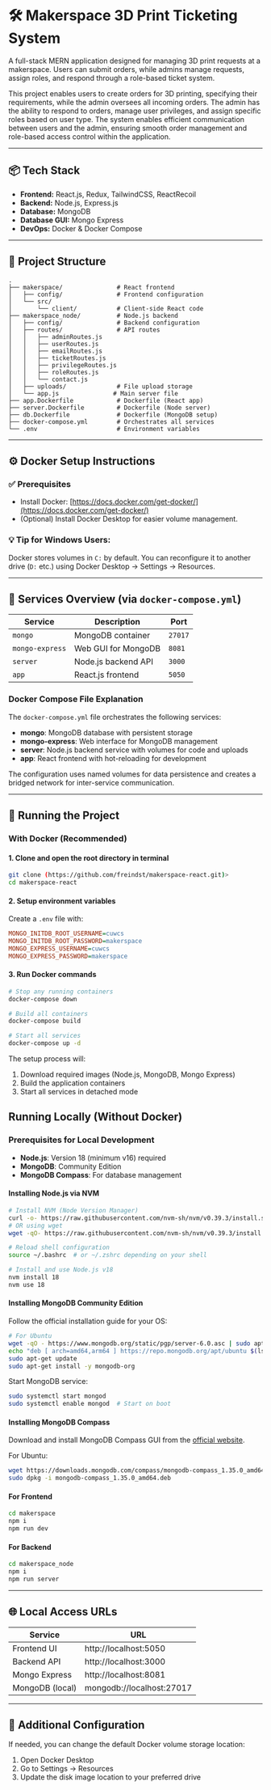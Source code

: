 # 🛠️ Makerspace 3D Print Ticketing System

A full-stack MERN application designed for managing 3D print requests at a makerspace. Users can submit orders, while admins manage requests, assign roles, and respond through a role-based ticket system.

This project enables users to create orders for 3D printing, specifying their requirements, while the admin oversees all incoming orders. The admin has the ability to respond to orders, manage user privileges, and assign specific roles based on user type. The system enables efficient communication between users and the admin, ensuring smooth order management and role-based access control within the application.

---

## 📦 Tech Stack

- **Frontend:** React.js, Redux, TailwindCSS, ReactRecoil
- **Backend:** Node.js, Express.js
- **Database:** MongoDB
- **Database GUI:** Mongo Express
- **DevOps:** Docker & Docker Compose

---

## 📁 Project Structure

```
.
├── makerspace/               # React frontend
│   ├── config/               # Frontend configuration
│   └── src/
│       └── client/           # Client-side React code
├── makerspace_node/          # Node.js backend
│   ├── config/               # Backend configuration
│   ├── routes/               # API routes
│   │   ├── adminRoutes.js
│   │   ├── userRoutes.js
│   │   ├── emailRoutes.js
│   │   ├── ticketRoutes.js
│   │   ├── privilegeRoutes.js
│   │   ├── roleRoutes.js
│   │   └── contact.js
│   ├── uploads/              # File upload storage
│   └── app.js               # Main server file
├── app.Dockerfile            # Dockerfile (React app)
├── server.Dockerfile         # Dockerfile (Node server)
├── db.Dockerfile             # Dockerfile (MongoDB setup)
├── docker-compose.yml        # Orchestrates all services
└── .env                      # Environment variables
```

---

## ⚙️ Docker Setup Instructions

### ✅ Prerequisites

- Install Docker: [https://docs.docker.com/get-docker/](https://docs.docker.com/get-docker/)
- (Optional) Install Docker Desktop for easier volume management.

### 💡 Tip for Windows Users:

Docker stores volumes in `C:` by default. You can reconfigure it to another drive (`D:` etc.) using Docker Desktop → Settings → Resources.

---

## 📜 Services Overview (via `docker-compose.yml`)

| Service         | Description         | Port    |
| --------------- | ------------------- | ------- |
| `mongo`         | MongoDB container   | `27017` |
| `mongo-express` | Web GUI for MongoDB | `8081`  |
| `server`        | Node.js backend API | `3000`  |
| `app`           | React.js frontend   | `5050`  |

### Docker Compose File Explanation

The `docker-compose.yml` file orchestrates the following services:

- **mongo**: MongoDB database with persistent storage
- **mongo-express**: Web interface for MongoDB management
- **server**: Node.js backend service with volumes for code and uploads
- **app**: React frontend with hot-reloading for development

The configuration uses named volumes for data persistence and creates a bridged network for inter-service communication.

---

## 🚀 Running the Project

### With Docker (Recommended)

#### 1. Clone and open the root directory in terminal

```bash
git clone (https://github.com/freindst/makerspace-react.git)>
cd makerspace-react
```

#### 2. Setup environment variables

Create a `.env` file with:

```ini
MONGO_INITDB_ROOT_USERNAME=cuwcs
MONGO_INITDB_ROOT_PASSWORD=makerspace
MONGO_EXPRESS_USERNAME=cuwcs
MONGO_EXPRESS_PASSWORD=makerspace
```

#### 3. Run Docker commands

```bash
# Stop any running containers
docker-compose down

# Build all containers
docker-compose build

# Start all services
docker-compose up -d
```

The setup process will:

1. Download required images (Node.js, MongoDB, Mongo Express)
2. Build the application containers
3. Start all services in detached mode

## Running Locally (Without Docker)

### Prerequisites for Local Development

- **Node.js**: Version 18 (minimum v16) required
- **MongoDB**: Community Edition
- **MongoDB Compass**: For database management

#### Installing Node.js via NVM

```bash
# Install NVM (Node Version Manager)
curl -o- https://raw.githubusercontent.com/nvm-sh/nvm/v0.39.3/install.sh | bash
# OR using wget
wget -qO- https://raw.githubusercontent.com/nvm-sh/nvm/v0.39.3/install.sh | bash

# Reload shell configuration
source ~/.bashrc  # or ~/.zshrc depending on your shell

# Install and use Node.js v18
nvm install 18
nvm use 18
```

#### Installing MongoDB Community Edition

Follow the official installation guide for your OS:

```bash
# For Ubuntu
wget -qO - https://www.mongodb.org/static/pgp/server-6.0.asc | sudo apt-key add -
echo "deb [ arch=amd64,arm64 ] https://repo.mongodb.org/apt/ubuntu $(lsb_release -cs)/mongodb-org/6.0 multiverse" | sudo tee /etc/apt/sources.list.d/mongodb-org-6.0.list
sudo apt-get update
sudo apt-get install -y mongodb-org
```

Start MongoDB service:

```bash
sudo systemctl start mongod
sudo systemctl enable mongod  # Start on boot
```

#### Installing MongoDB Compass

Download and install MongoDB Compass GUI from the [official website](https://www.mongodb.com/products/compass).

For Ubuntu:

```bash
wget https://downloads.mongodb.com/compass/mongodb-compass_1.35.0_amd64.deb
sudo dpkg -i mongodb-compass_1.35.0_amd64.deb
```

#### For Frontend

```bash
cd makerspace
npm i
npm run dev
```

#### For Backend

```bash
cd makerspace_node
npm i
npm run server
```

---

## 🌐 Local Access URLs

| Service         | URL                       |
| --------------- | ------------------------- |
| Frontend UI     | http://localhost:5050     |
| Backend API     | http://localhost:3000     |
| Mongo Express   | http://localhost:8081     |
| MongoDB (local) | mongodb://localhost:27017 |

---

## 🔧 Additional Configuration

If needed, you can change the default Docker volume storage location:

1. Open Docker Desktop
2. Go to Settings → Resources
3. Update the disk image location to your preferred drive
